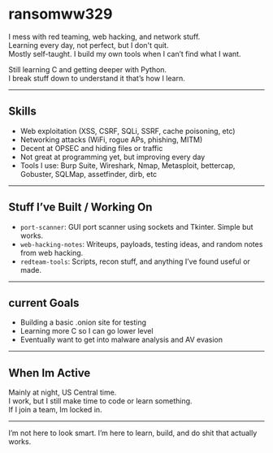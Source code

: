 # ransomww329

I mess with red teaming, web hacking, and network stuff.  
Learning every day, not perfect, but I don't quit.  
Mostly self-taught. I build my own tools when I can’t find what I want.

Still learning C and getting deeper with Python.  
I break stuff down to understand it  that’s how I learn.

---

## Skills

- Web exploitation (XSS, CSRF, SQLi, SSRF, cache poisoning, etc)
- Networking attacks (WiFi, rogue APs, phishing, MITM)
- Decent at OPSEC and hiding files or traffic
- Not great at programming yet, but improving every day
- Tools I use: Burp Suite, Wireshark, Nmap, Metasploit, bettercap, Gobuster, SQLMap, assetfinder, dirb, etc

---

## Stuff I’ve Built / Working On

- `port-scanner`: GUI port scanner using sockets and Tkinter. Simple but works.
- `web-hacking-notes`: Writeups, payloads, testing ideas, and random notes from web hacking.
- `redteam-tools`: Scripts, recon stuff, and anything I’ve found useful or made.

---

## current Goals

- Building a basic .onion site for testing
- Learning more C so I can go lower level
- Eventually want to get into malware analysis and AV evasion

---

## When Im Active

Mainly at night, US Central time.  
I work, but I still make time to code or learn something.  
If I join a team, Im locked in.

---

I’m not here to look smart. I’m here to learn, build, and do shit that actually works.
